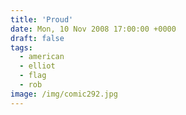 ```yaml
---
title: 'Proud'
date: Mon, 10 Nov 2008 17:00:00 +0000
draft: false
tags:
  - american
  - elliot
  - flag
  - rob
image: /img/comic292.jpg
---
```


